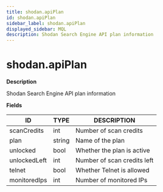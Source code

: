 ```yaml
---
title: shodan.apiPlan
id: shodan.apiPlan
sidebar_label: shodan.apiPlan
displayed_sidebar: MQL
description: Shodan Search Engine API plan information
---
```


# shodan.apiPlan

**Description**

Shodan Search Engine API plan information

**Fields**

| ID           | TYPE   | DESCRIPTION                 |
| ------------ | ------ | --------------------------- |
| scanCredits  | int    | Number of scan credits      |
| plan         | string | Name of the plan            |
| unlocked     | bool   | Whether the plan is active  |
| unlockedLeft | int    | Number of scan credits left |
| telnet       | bool   | Whether Telnet is allowed   |
| monitoredIps | int    | Number of monitored IPs     |
